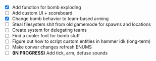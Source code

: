 - [x] Add function for bomb exploding
- [ ] Add custom UI + scoreboard
- [x] Change bomb behavior to team-based arming
- [ ] Steal filesystem shit from old gamemode for spawns and locations
- [ ] Create system for delegating teams
- [ ] Find a cooler font for bomb stuff
- [ ] Figure out how to script custom entities in hammer idk (long-term)
- [ ] Make convar changes refresh ENUMS
- [ ] **(IN PROGRESS)** Add tick, arm, defuse sounds